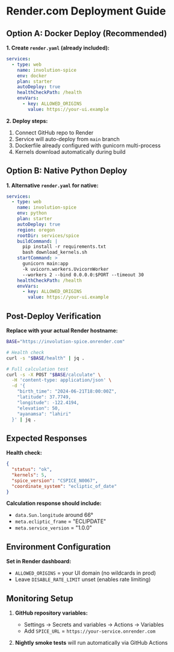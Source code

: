 # Render.com Deployment Guide

## Option A: Docker Deploy (Recommended)

**1. Create `render.yaml` (already included):**

```yaml
services:
  - type: web
    name: involution-spice
    env: docker
    plan: starter
    autoDeploy: true
    healthCheckPath: /health
    envVars:
      - key: ALLOWED_ORIGINS
        value: https://your-ui.example
```

**2. Deploy steps:**

1. Connect GitHub repo to Render
2. Service will auto-deploy from `main` branch
3. Dockerfile already configured with gunicorn multi-process
4. Kernels download automatically during build

## Option B: Native Python Deploy

**1. Alternative `render.yaml` for native:**

```yaml
services:
  - type: web
    name: involution-spice
    env: python
    plan: starter
    autoDeploy: true
    region: oregon
    rootDir: services/spice
    buildCommand: |
      pip install -r requirements.txt
      bash download_kernels.sh
    startCommand: >
      gunicorn main:app
      -k uvicorn.workers.UvicornWorker
      --workers 2 --bind 0.0.0.0:$PORT --timeout 30
    healthCheckPath: /health
    envVars:
      - key: ALLOWED_ORIGINS
        value: https://your-ui.example
```

## Post-Deploy Verification

**Replace with your actual Render hostname:**

```bash
BASE="https://involution-spice.onrender.com"

# Health check
curl -s "$BASE/health" | jq .

# Full calculation test
curl -s -X POST "$BASE/calculate" \
  -H 'content-type: application/json' \
  -d '{
    "birth_time": "2024-06-21T18:00:00Z",
    "latitude": 37.7749,
    "longitude": -122.4194,
    "elevation": 50,
    "ayanamsa": "lahiri"
  }' | jq .
```

## Expected Responses

**Health check:**
```json
{
  "status": "ok",
  "kernels": 5,
  "spice_version": "CSPICE_N0067",
  "coordinate_system": "ecliptic_of_date"
}
```

**Calculation response should include:**
- `data.Sun.longitude` around 66°
- `meta.ecliptic_frame` = "ECLIPDATE"
- `meta.service_version` = "1.0.0"

## Environment Configuration

**Set in Render dashboard:**
- `ALLOWED_ORIGINS` = your UI domain (no wildcards in prod)
- Leave `DISABLE_RATE_LIMIT` unset (enables rate limiting)

## Monitoring Setup

1. **GitHub repository variables:**
   - Settings → Secrets and variables → Actions → Variables
   - Add `SPICE_URL` = `https://your-service.onrender.com`

2. **Nightly smoke tests** will run automatically via GitHub Actions